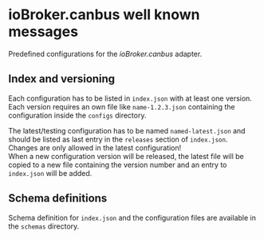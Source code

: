 # ioBroker.canbus well known messages

Predefined configurations for the _ioBroker.canbus_ adapter.

## Index and versioning

Each configuration has to be listed in `index.json` with at least one version.  
Each version requires an own file like `name-1.2.3.json` containing the configuration inside the `configs` directory.

The latest/testing configuration has to be named `named-latest.json` and should be listed as last entry in the `releases` section of `index.json`.  
Changes are only allowed in the latest configuration!  
When a new configuration version will be released, the latest file will be copied to a new file containing the version number and an entry to `index.json` will be added.

## Schema definitions

Schema definition for `index.json` and the configuration files are available in the `schemas` directory.
